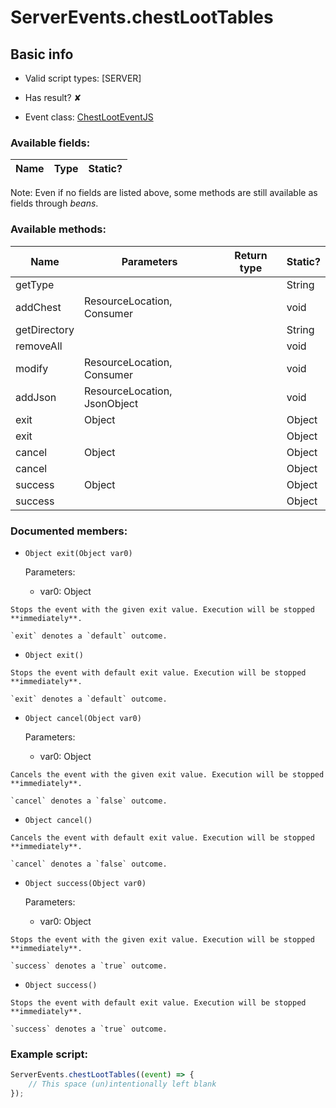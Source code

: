 # ServerEvents.chestLootTables

## Basic info

- Valid script types: [SERVER]

- Has result? ✘

- Event class: [ChestLootEventJS](https://github.com/KubeJS-Mods/KubeJS/tree/1902/common/src/main/java/dev/latvian/mods/kubejs/loot/ChestLootEventJS.java)

### Available fields:

| Name | Type | Static? |
| ---- | ---- | ------- |

Note: Even if no fields are listed above, some methods are still available as fields through *beans*.

### Available methods:

| Name | Parameters | Return type | Static? |
| ---- | ---------- | ----------- | ------- |
| getType |  |  | String | ✘ |
| addChest | ResourceLocation, Consumer<LootBuilder> |  | void | ✘ |
| getDirectory |  |  | String | ✘ |
| removeAll |  |  | void | ✘ |
| modify | ResourceLocation, Consumer<LootBuilder> |  | void | ✘ |
| addJson | ResourceLocation, JsonObject |  | void | ✘ |
| exit | Object |  | Object | ✘ |
| exit |  |  | Object | ✘ |
| cancel | Object |  | Object | ✘ |
| cancel |  |  | Object | ✘ |
| success | Object |  | Object | ✘ |
| success |  |  | Object | ✘ |


### Documented members:

- `Object exit(Object var0)`

  Parameters:
  - var0: Object

```
Stops the event with the given exit value. Execution will be stopped **immediately**.

`exit` denotes a `default` outcome.
```

- `Object exit()`
```
Stops the event with default exit value. Execution will be stopped **immediately**.

`exit` denotes a `default` outcome.
```

- `Object cancel(Object var0)`

  Parameters:
  - var0: Object

```
Cancels the event with the given exit value. Execution will be stopped **immediately**.

`cancel` denotes a `false` outcome.
```

- `Object cancel()`
```
Cancels the event with default exit value. Execution will be stopped **immediately**.

`cancel` denotes a `false` outcome.
```

- `Object success(Object var0)`

  Parameters:
  - var0: Object

```
Stops the event with the given exit value. Execution will be stopped **immediately**.

`success` denotes a `true` outcome.
```

- `Object success()`
```
Stops the event with default exit value. Execution will be stopped **immediately**.

`success` denotes a `true` outcome.
```



### Example script:

```js
ServerEvents.chestLootTables((event) => {
	// This space (un)intentionally left blank
});
```

